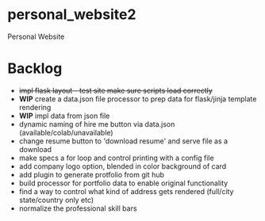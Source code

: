 # personal_website2
Personal Website

# Backlog
* ~~impl flask layout - test site make sure scripts load correctly~~
* **WIP** create a data.json file processor to prep data for flask/jinja template rendering
* **WIP** impl data from json file
* dynamic naming of hire me button via data.json (available/colab/unavailable)
* change resume button to 'download resume' and serve file as a download
* make specs a for loop and control printing with a config file
* add company logo option, blended in color background of card
* add plugin to generate protfolio from git hub
* build processor for portfolio data to enable original functionality
* find a way to control what kind of address gets rendered (full/city state/country only etc)
* normalize the professional skill bars

